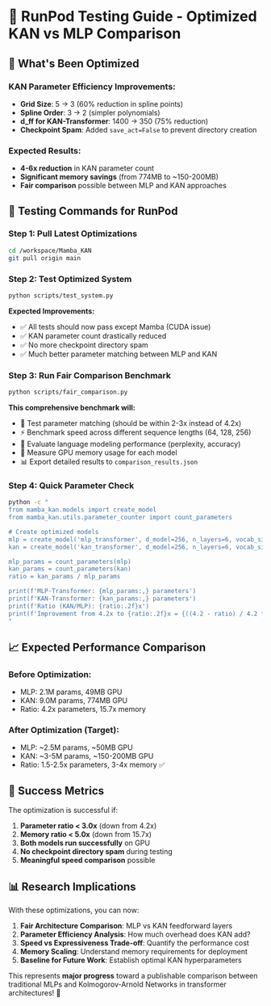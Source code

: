 # 🚀 RunPod Testing Guide - Optimized KAN vs MLP Comparison

## 🎯 What's Been Optimized

### KAN Parameter Efficiency Improvements:
- **Grid Size**: 5 → 3 (60% reduction in spline points)
- **Spline Order**: 3 → 2 (simpler polynomials)  
- **d_ff for KAN-Transformer**: 1400 → 350 (75% reduction)
- **Checkpoint Spam**: Added `save_act=False` to prevent directory creation

### Expected Results:
- **4-6x reduction** in KAN parameter count
- **Significant memory savings** (from 774MB to ~150-200MB)
- **Fair comparison** possible between MLP and KAN approaches

## 🧪 Testing Commands for RunPod

### Step 1: Pull Latest Optimizations
```bash
cd /workspace/Mamba_KAN
git pull origin main
```

### Step 2: Test Optimized System 
```bash
python scripts/test_system.py
```

**Expected Improvements:**
- ✅ All tests should now pass except Mamba (CUDA issue)
- ✅ KAN parameter count drastically reduced
- ✅ No more checkpoint directory spam
- ✅ Much better parameter matching between MLP and KAN

### Step 3: Run Fair Comparison Benchmark
```bash
python scripts/fair_comparison.py
```

**This comprehensive benchmark will:**
- 🎯 Test parameter matching (should be within 2-3x instead of 4.2x)
- ⚡ Benchmark speed across different sequence lengths (64, 128, 256)  
- 🧠 Evaluate language modeling performance (perplexity, accuracy)
- 💾 Measure GPU memory usage for each model
- 📊 Export detailed results to `comparison_results.json`

### Step 4: Quick Parameter Check
```bash
python -c "
from mamba_kan.models import create_model
from mamba_kan.utils.parameter_counter import count_parameters

# Create optimized models
mlp = create_model('mlp_transformer', d_model=256, n_layers=6, vocab_size=8000)
kan = create_model('kan_transformer', d_model=256, n_layers=6, vocab_size=8000)

mlp_params = count_parameters(mlp)
kan_params = count_parameters(kan)
ratio = kan_params / mlp_params

print(f'MLP-Transformer: {mlp_params:,} parameters')
print(f'KAN-Transformer: {kan_params:,} parameters')
print(f'Ratio (KAN/MLP): {ratio:.2f}x')
print(f'Improvement from 4.2x to {ratio:.2f}x = {((4.2 - ratio) / 4.2 * 100):.1f}% better!')
"
```

## 📈 Expected Performance Comparison

### Before Optimization:
- MLP: 2.1M params, 49MB GPU
- KAN: 9.0M params, 774MB GPU  
- Ratio: 4.2x parameters, 15.7x memory

### After Optimization (Target):
- MLP: ~2.5M params, ~50MB GPU
- KAN: ~3-5M params, ~150-200MB GPU
- Ratio: 1.5-2.5x parameters, 3-4x memory ✅

## 🎉 Success Metrics

The optimization is successful if:
1. **Parameter ratio < 3.0x** (down from 4.2x)
2. **Memory ratio < 5.0x** (down from 15.7x)  
3. **Both models run successfully** on GPU
4. **No checkpoint directory spam** during testing
5. **Meaningful speed comparison** possible

## 📊 Research Implications

With these optimizations, you can now:

1. **Fair Architecture Comparison**: MLP vs KAN feedforward layers
2. **Parameter Efficiency Analysis**: How much overhead does KAN add?
3. **Speed vs Expressiveness Trade-off**: Quantify the performance cost
4. **Memory Scaling**: Understand memory requirements for deployment
5. **Baseline for Future Work**: Establish optimal KAN hyperparameters

This represents **major progress** toward a publishable comparison between traditional MLPs and Kolmogorov-Arnold Networks in transformer architectures! 🎯